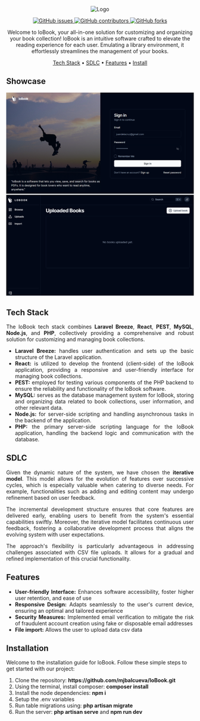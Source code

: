 <!-- Responsive Logo -->
<p align="center">
  <picture>
    <source media="(prefers-color-scheme: dark)" srcset="./resources/img/WhiteLogo.png" width="400" height="480">
    <source media="(prefers-color-scheme: light)" srcset="./resources/img/BlackLogo.png" width="400" height="480">
    <img alt="Logo" src="./resources/img/BlackLogo.png" width="400" height="480">
  </picture>
</p>

<!-- Badges -->
<div align="center">
  <a href="https://github.com/mjbalcueva/project-booklet/issues">
    <img alt="GitHub issues" src="https://img.shields.io/github/issues/mjbalcueva/project-booklet?style=flat-square">
  </a>
  <a href="https://github.com/mjbalcueva/project-booklet/graphs/contributors">
    <img alt="GitHub contributors" src="https://img.shields.io/github/contributors-anon/mjbalcueva/project-booklet?style=flat-square">
  </a>
  <a href="https://github.com/mjbalcueva/project-booklet/network/members">
    <img alt="GitHub forks" src="https://img.shields.io/github/forks/mjbalcueva/project-booklet?style=flat-square">
  </a>
</div>

<!-- Short Description -->
<p align="center">
Welcome to loBook, your all-in-one solution for customizing and organizing your book collection! loBook is an intuitive software crafted to elevate the reading experience for each user. Emulating a library environment, it effortlessly streamlines the management of your books.
</p>

<!-- Quick Links -->
<div align="center">
  <a href="techStack">Tech Stack</a>
  <span> • </span>
  <a href="sdlc">SDLC</a>
  <span> • </span>
  <a href="features">Features</a>
  <span> • </span>
  <a href="install">Install</a>
</div>

<!-- Showcase SECTION -->
<h2>Showcase</h2>
<img alt="sample" src="./resources/img/showcase_1.png">
<img alt="sample" src="./resources/img/showcase_2.png">

<!-- Tech SECTION -->
<h2 id="techStack">Tech Stack</h2>
<p align="justify">
The loBook tech stack combines <b>Laravel Breeze</b>, <b>React</b>, <b>PEST</b>, <b>MySQL</b>, <b>Node.js</b>, and <b>PHP</b>, collectively providing a comprehensive and robust solution for customizing and managing book collections.
</p>

<ul align="justify">
  <li><b>Laravel Breeze:</b> 
    handles user authentication and sets up the basic structure of the Laravel application.
  </li>
  <li><b>React:</b> 
    is utilized to develop the frontend (client-side) of the loBook application, providing a responsive and user-friendly interface for managing book collections.
  </li>
  <li><b>PEST:</b> 
    employed for testing various components of the PHP backend to ensure the reliability and functionality of the loBook software.
  </li>
  <li><b>MySQL:</b> 
   serves as the database management system for loBook, storing and organizing data related to book collections, user information, and other relevant data.
  </li>
  <li><b>Node.js:</b> 
    for server-side scripting and handling asynchronous tasks in the backend of the application.
   </li>
  <li><b>PHP:</b> 
    the primary server-side scripting language for the loBook application, handling the backend logic and communication with the database.
  </li>
</ul >

<!-- SDLC -->
<h2 id="sdlc">SDLC</h2>
<div align="justify">
  <p>Given the dynamic nature of the system, we have chosen the <b>iterative model</b>. This model allows for the evolution of features over successive cycles, which is especially valuable when catering to diverse needs. For example, functionalities such as adding and editing content may undergo refinement based on user feedback.

  The incremental development structure ensures that core features are delivered early, enabling users to benefit from the system's essential capabilities swiftly. Moreover, the iterative model facilitates continuous user feedback, fostering a collaborative development process that aligns the evolving system with user expectations.

  The approach's flexibility is particularly advantageous in addressing challenges associated with CSV file uploads. It allows for a gradual and refined implementation of this crucial functionality.
  </p>
</div>

<!-- Features SECTION -->
<h2 id="features">Features</h2>
<ul align="justify">
  <li><b>User-friendly Interface:</b> 
    Enhances software accessibility, foster higher user retention, and ease of use
  </li>
  <li><b>Responsive Design:</b> 
   Adapts seamlessly to the user's current device, ensuring an optimal and tailored experience 
  </li>
  <li><b>Security Measures:</b> 
    Implemented email verification to mitigate the risk of fraudulent account creation using fake or disposable email addresses
  </li>
      <li><b>File import:</b> 
   Allows the user to upload data csv data 
  </li>
</ul >

<!-- Installation SECTION -->
<h2 id="install">Installation</h2>
<p>
Welcome to the installation guide for loBook. Follow these simple steps to get started with our project:
</p>
<ol>
  <li>Clone the repository: <b>https://github.com/mjbalcueva/loBook.git</b></li>
  <li>Using the terminal, install composer: <b>composer install</b></li>
  <li>Install the node dependencies: <b>npm i</b></li>
  <li>Setup the .env variables</li>
  <li>Run table migrations using: <b>php artisan migrate</b></li>
  <li>Run the server: <b>php artisan serve</b> and <b>npm run dev</b></li>
</ol>
